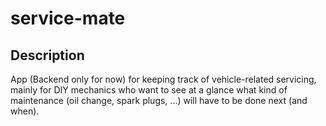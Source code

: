 # service-mate
## Description
App (Backend only for now) for keeping track of vehicle-related servicing, mainly for DIY mechanics who want to see at a glance what kind of maintenance (oil change, spark plugs, ...) will have to be done next (and when).